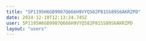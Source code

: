 ```yaml
---
title: "SP1195H6GB9987Q666H9VYQ582P81SS89S6AKRZPD"
date: 2024-12-10T12:13:24.745Z
user: SP1195H6GB9987Q666H9VYQ582P81SS89S6AKRZPD
layout: "users"
---
```

    